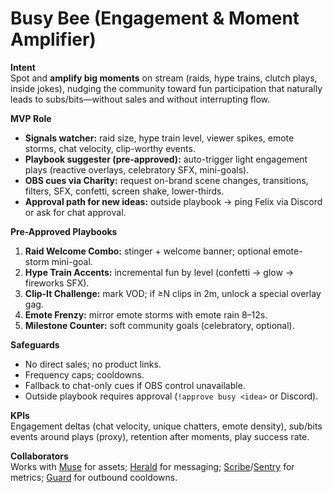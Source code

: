 # Busy Bee (Engagement & Moment Amplifier)

**Intent**  
Spot and **amplify big moments** on stream (raids, hype trains, clutch plays, inside jokes), nudging the community toward fun participation that naturally leads to subs/bits—without sales and without interrupting flow.

**MVP Role**  
- **Signals watcher:** raid size, hype train level, viewer spikes, emote storms, chat velocity, clip-worthy events.
- **Playbook suggester (pre-approved):** auto-trigger light engagement plays (reactive overlays, celebratory SFX, mini-goals).
- **OBS cues via Charity:** request on-brand scene changes, transitions, filters, SFX, confetti, screen shake, lower-thirds.
- **Approval path for new ideas:** outside playbook → ping Felix via Discord or ask for chat approval.

**Pre-Approved Playbooks**  
1) **Raid Welcome Combo:** stinger + welcome banner; optional emote-storm mini-goal.  
2) **Hype Train Accents:** incremental fun by level (confetti → glow → fireworks SFX).  
3) **Clip-It Challenge:** mark VOD; if ≥N clips in 2m, unlock a special overlay gag.  
4) **Emote Frenzy:** mirror emote storms with emote rain 8–12s.  
5) **Milestone Counter:** soft community goals (celebratory, optional).

**Safeguards**  
- No direct sales; no product links.  
- Frequency caps; cooldowns.  
- Fallback to chat-only cues if OBS control unavailable.  
- Outside playbook requires approval (`!approve busy <idea>` or Discord).

**KPIs**  
Engagement deltas (chat velocity, unique chatters, emote density), sub/bits events around plays (proxy), retention after moments, play success rate.

**Collaborators**  
Works with [Muse](muse.md) for assets; [Herald](herald.md) for messaging; [Scribe](scribe.md)/[Sentry](sentry.md) for metrics; [Guard](guard.md) for outbound cooldowns.
